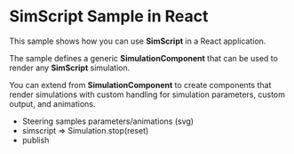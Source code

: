 # SimScript Sample in React

This sample shows how you can use **SimScript** in a React application.

The sample defines a generic **SimulationComponent** that can be used to 
render any **SimScript** simulation. 

You can extend from **SimulationComponent** to create components that 
render simulations with custom handling for simulation parameters,
custom output, and animations.

- Steering samples parameters/animations (svg)
- simscript => Simulation.stop(reset)
- publish
